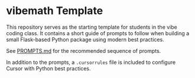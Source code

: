 # vibemath Template

This repository serves as the starting template for students in the vibe coding class. It contains a short guide of prompts to follow when building a small Flask-based Python package using modern best practices.

See [PROMPTS.md](PROMPTS.md) for the recommended sequence of prompts.

In addition to the prompts, a `.cursorrules` file is included to configure Cursor with Python best practices.
